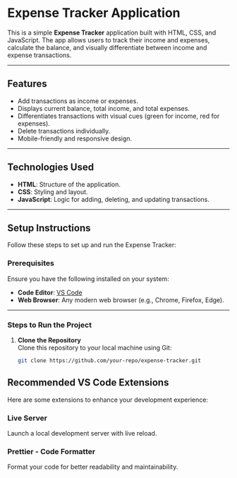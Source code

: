 # Expense Tracker Application

This is a simple **Expense Tracker** application built with HTML, CSS, and JavaScript. The app allows users to track their income and expenses, calculate the balance, and visually differentiate between income and expense transactions.

---

## Features

- Add transactions as income or expenses.
- Displays current balance, total income, and total expenses.
- Differentiates transactions with visual cues (green for income, red for expenses).
- Delete transactions individually.
- Mobile-friendly and responsive design.

---

## Technologies Used

- **HTML**: Structure of the application.
- **CSS**: Styling and layout.
- **JavaScript**: Logic for adding, deleting, and updating transactions.

---

## Setup Instructions

Follow these steps to set up and run the Expense Tracker:

### Prerequisites

Ensure you have the following installed on your system:

- **Code Editor**: [VS Code](https://code.visualstudio.com/)
- **Web Browser**: Any modern web browser (e.g., Chrome, Firefox, Edge).

---

### Steps to Run the Project

1. **Clone the Repository**  
   Clone this repository to your local machine using Git:
   ```bash
   git clone https://github.com/your-repo/expense-tracker.git

## Recommended VS Code Extensions
Here are some extensions to enhance your development experience:

### Live Server
Launch a local development server with live reload.

### Prettier - Code Formatter
Format your code for better readability and maintainability.